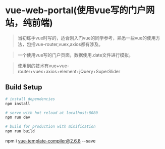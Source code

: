 # vue-web-portal(使用vue写的门户网站，纯前端)

> 当初练手vue时写的，适合刚入门vue的同学参考，熟悉一些vue的使用方法，包括vue-router,vuex,axios都有涉及。


> 一个使用vue写的门户页面，数据使用.date文件进行模拟。

>使用到的技术有vue+vue-router+vuex+axios+element+jQuery+SuperSlider


## Build Setup

``` bash
# install dependencies
npm install

# serve with hot reload at localhost:8080
npm run dev

# build for production with minification
npm run build
```
npm i vue-template-compiler@2.6.8 --save 